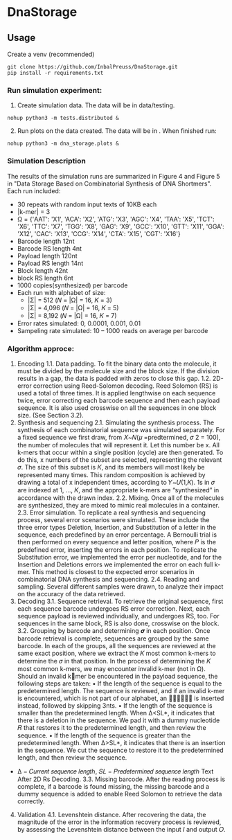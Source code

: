 # DnaStorage

## Usage

Create a venv (recommended)

```console
git clone https://github.com/InbalPreuss/DnaStorage.git
pip install -r requirements.txt
```

### Run simulation experiment:
1. Create simulation data. The data will be in data/testing.
```console
nohup python3 -m tests.distributed &
```
2. Run plots on the data created. The data will be in .
When finished run:
```console
nohup python3 -m dna_storage.plots &
```

### Simulation Description
The results of the simulation runs are summarized in Figure 4 and Figure 5 in "Data Storage Based on Combinatorial Synthesis of DNA Shortmers".
Each run included:
* 30 repeats with random input texts of 10KB each
* |k-mer| = 3
* Ω = {'AAT': 'X1',
       'ACA': 'X2',
       'ATG': 'X3',
       'AGC': 'X4',
       'TAA': 'X5',
       'TCT': 'X6',
       'TTC': 'X7',
       'TGG': 'X8',
       'GAG': 'X9',
       'GCC': 'X10',
       'GTT': 'X11',
       'GGA': 'X12',
       'CAC': 'X13',
       'CCG': 'X14',
       'CTA': 'X15',
       'CGT': 'X16'}
* Barcode length 12nt
* Barcode RS length 4nt
* Payload length 120nt
* Payload RS length 14nt
* Block length 42nt
* block RS length 6nt
* 1000 copies(synthesized) per barcode
* Each run with alphabet of size:
  * |Σ| = 512 (𝑁 = |Ω| = 16, 𝐾 = 3)
  * |Σ| = 4,096 (𝑁 = |Ω| = 16, 𝐾 = 5)
  * |Σ| = 8,192 (𝑁 = |Ω| = 16, 𝐾 = 7)
* Error rates simulated: 0, 0.0001, 0.001, 0.01
* Sampeling rate simulated: 10 – 1000 reads on average per barcode

### Algorithm approce:
1. Encoding
1.1. Data padding. To fit the binary data onto the molecule, it must be divided by the molecule size and the 
block size. If the division results in a gap, the data is padded with zeros to close this gap. 
1.2. 2D-error correction using Reed-Solomon decoding. Reed Solomon (RS) is used a total of three times. It 
is applied lengthwise on each sequence twice, error correcting each barcode sequence and then each payload 
sequence. It is also used crosswise on all the sequences in one block size. (See Section 3.2). 
2. Synthesis and sequencing
2.1. Simulating the synthesis process. The synthesis of each combinatorial sequence was simulated separately. 
For a fixed sequence we first draw, from 𝑋~𝑁(𝜇 =predtermined, 𝜎
2 = 100), the number of molecules that 
will represent it. Let this number be x. All k-mers that occur within a single position (cycle) are then 
generated. To do this, x numbers of the subset are selected, representing the relevant 𝜎. The size of this 
subset is 𝐾, and its members will most likely be represented many times. This random composition is 
achieved by drawing a total of x independent times, according to 𝑌~𝑈(1,𝐾). 1s in 𝜎 are indexed at
1, …, 𝐾, and the appropriate k-mers are “synthesized” in accordance with the drawn index. 
2.2. Mixing. Once all of the molecules are synthesized, they are mixed to mimic real molecules in a container.
2.3. Error simulation. To replicate a real synthesis and sequencing process, several error scenarios were 
simulated. These include the three error types Deletion, Insertion, and Substitution of a letter in the sequence, 
each predefined by an error percentage. A Bernoulli trial is then performed on every sequence and letter 
position, where 𝑃 is the predefined error, inserting the errors in each position. To replicate the Substitution 
error, we implemented the error per nucleotide, and for the Insertion and Deletions errors we implemented 
the error on each full k-mer. This method is closest to the expected error scenarios in combinatorial DNA 
synthesis and sequencing.
2.4. Reading and sampling. Several different samples were drawn, to analyze their impact on the accuracy of 
the data retrieved.
3. Decoding
3.1. Sequence retrieval. To retrieve the original sequence, first each sequence barcode undergoes RS error 
correction. Next, each sequence payload is reviewed individually, and undergoes RS, too. For sequences in 
the same block, RS is also done, crosswise on the block.
3.2. Grouping by barcode and determining 𝝈 in each position. Once barcode retrieval is complete, sequences 
are grouped by the same barcode. In each of the groups, all the sequences are reviewed at the same exact 
position, where we extract the 𝐾 most common k-mers to determine the 𝜎 in that position. In the process of 
determining the 𝐾 most common k-mers, we may encounter invalid k-mer (not in Ω). Should an invalid kmer be encountered in the payload sequence, the following steps are taken:
• If the length of the sequence is equal to the predetermined length. The sequence is reviewed, and 
if an invalid k-mer is encountered, which is not part of our alphabet, an 𝑋𝑑𝑢𝑚𝑚𝑦 is inserted instead, 
followed by skipping 3nts.
• If the length of the sequence is smaller than the predetermined length. When Δ<SL*, it indicates 
that there is a deletion in the sequence. We pad it with a dummy nucleotide 𝑅 that restores it to the 
predetermined length, and then review the sequence. 
• If the length of the sequence is greater than the predetermined length. When Δ>SL*, it indicates 
that there is an insertion in the sequence. We cut the sequence to restore it to the predetermined length, 
and then review the sequence. 
* Δ − 𝐶𝑢𝑟𝑟𝑒𝑛𝑡 𝑠𝑒𝑞𝑢𝑒𝑛𝑐𝑒 𝑙𝑒𝑛𝑔𝑡ℎ, 𝑆𝐿 − 𝑃𝑟𝑒𝑑𝑒𝑡𝑒𝑟𝑚𝑖𝑛𝑒𝑑 𝑠𝑒𝑞𝑢𝑒𝑛𝑐𝑒 𝑙𝑒𝑛𝑔𝑡ℎ
Text After 2D Rs Decoding.
3.3. Missing barcode. After the reading process is complete, if a barcode is found missing, the missing barcode 
and a dummy sequence is added to enable Reed Solomon to retrieve the data correctly. 
4. Validation
4.1. Levenshtein distance. After recovering the data, the magnitude of the error in the information recovery 
process is reviewed, by assessing the Levenshtein distance between the input 𝐼 and output 𝑂.


